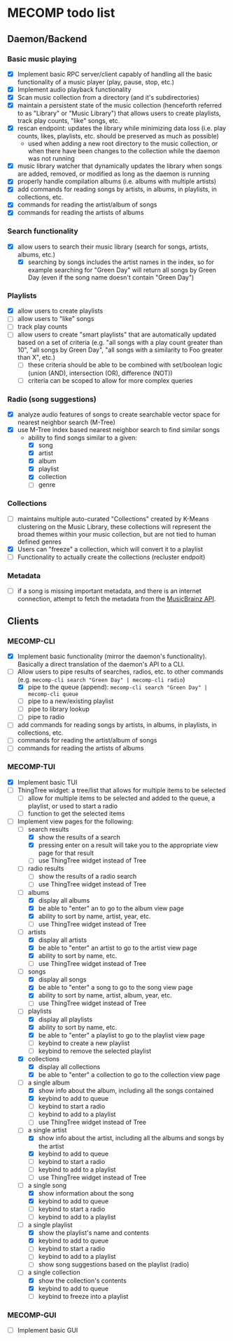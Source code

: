 # MECOMP todo list

## Daemon/Backend

### Basic music playing

- [x] Implement basic RPC server/client capably of handling all the basic functionality of a music player (play, pause, stop, etc.)
- [x] Implement audio playback functionality
- [x] Scan music collection from a directory (and it's subdirectories)
- [x] maintain a persistent state of the music collection (henceforth referred to as "Library" or "Music Library") that allows users to create playlists, track play counts, "like" songs, etc.
- [x] rescan endpoint: updates the library while minimizing data loss (i.e. play counts, likes, playlists, etc. should be preserved as much as possible)
  - used when adding a new root directory to the music collection, or when there have been changes to the collection while the daemon was not running
- [x] music library watcher that dynamically updates the library when songs are added, removed, or modified as long as the daemon is running
- [x] properly handle compilation albums (i.e. albums with multiple artists)
- [x] add commands for reading songs by artists, in albums, in playlists, in collections, etc.
- [x] commands for reading the artist/album of songs
- [x] commands for reading the artists of albums

### Search functionality

- [x] allow users to search their music library (search for songs, artists, albums, etc.)
  - [x] searching by songs includes the artist names in the index, so for example searching for "Green Day" will return all songs by Green Day (even if the song name doesn't contain "Green Day")

### Playlists

- [x] allow users to create playlists
- [ ] allow users to "like" songs
- [ ] track play counts
- [ ] allow users to create "smart playlists" that are automatically updated based on a set of criteria (e.g. "all songs with a play count greater than 10", "all songs by Green Day", "all songs with a similarity to Foo greater than X", etc.)
  - [ ] these criteria should be able to be combined with set/boolean logic (union (AND), intersection (OR), difference (NOT))
  - [ ] criteria can be scoped to allow for more complex queries

### Radio (song suggestions)

- [x] analyze audio features of songs to create searchable vector space for nearest neighbor search (M-Tree)
- [x] use M-Tree index based nearest neighbor search to find similar songs
  - ability to find songs similar to a given:
    - [x] song
    - [x] artist
    - [x] album
    - [x] playlist
    - [x] collection
    - [ ] genre

### Collections

- [ ] maintains multiple auto-curated "Collections" created by K-Means clustering on the Music Library, these collections will represent the broad themes within your music collection, but are not tied to human defined genres
- [x] Users can "freeze" a collection, which will convert it to a playlist
- [ ] Functionality to actually create the collections (recluster endpoit)

### Metadata

- [ ] if a song is missing important metadata, and there is an internet connection, attempt to fetch the metadata from the [MusicBrainz API](https://musicbrainz.org/doc/MusicBrainz_API).

## Clients

### MECOMP-CLI

- [x] Implement basic functionality (mirror the daemon's functionality). Basically a direct translation of the daemon's API to a CLI.
- [ ] Allow users to pipe results of searches, radios, etc. to other commands (e.g. `mecomp-cli search "Green Day" | mecomp-cli radio`)
  - [x] pipe to the queue (append): `mecomp-cli search "Green Day" | mecomp-cli queue`
  - [ ] pipe to a new/existing playlist
  - [ ] pipe to library lookup
  - [ ] pipe to radio
- [ ] add commands for reading songs by artists, in albums, in playlists, in collections, etc.
- [ ] commands for reading the artist/album of songs
- [ ] commands for reading the artists of albums

### MECOMP-TUI

- [x] Implement basic TUI
- [ ] ThingTree widget: a tree/list that allows for multiple items to be selected
  - [ ] allow for multiple items to be selected and added to the queue, a playlist, or used to start a radio
  - [ ] function to get the selected items
- [ ] Implement view pages for the following:
  - [ ] search results
    - [x] show the results of a search
    - [x] pressing enter on a result will take you to the appropriate view page for that result
    - [ ] use ThingTree widget instead of Tree
  - [ ] radio results
    - [ ] show the results of a radio search
    - [ ] use ThingTree widget instead of Tree
  - [ ] albums
    - [x] display all albums
    - [x] be able to "enter" an to go to the album view page
    - [x] ability to sort by name, artist, year, etc.
    - [ ] use ThingTree widget instead of Tree
  - [ ] artists
    - [x] display all artists
    - [x] be able to "enter" an artist to go to the artist view page
    - [x] ability to sort by name, etc.
    - [ ] use ThingTree widget instead of Tree
  - [ ] songs
    - [x] display all songs
    - [x] be able to "enter" a song to go to the song view page
    - [x] ability to sort by name, artist, album, year, etc.
    - [ ] use ThingTree widget instead of Tree
  - [ ] playlists
    - [x] display all playlists
    - [x] ability to sort by name, etc.
    - [x] be able to "enter" a playlist to go to the playlist view page
    - [ ] keybind to create a new playlist
    - [ ] keybind to remove the selected playlist
  - [x] collections
    - [x] display all collections
    - [x] be able to "enter" a collection to go to the collection view page
  - [ ] a single album
    - [x] show info about the album, including all the songs contained
    - [x] keybind to add to queue
    - [ ] keybind to start a radio
    - [ ] keybind to add to a playlist
    - [ ] use ThingTree widget instead of Tree
  - [ ] a single artist
    - [x] show info about the artist, including all the albums and songs by the artist
    - [x] keybind to add to queue
    - [ ] keybind to start a radio
    - [ ] keybind to add to a playlist
    - [ ] use ThingTree widget instead of Tree
  - [ ] a single song
    - [x] show information about the song
    - [x] keybind to add to queue
    - [ ] keybind to start a radio
    - [ ] keybind to add to a playlist
  - [ ] a single playlist
    - [x] show the playlist's name and contents
    - [x] keybind to add to queue
    - [ ] keybind to start a radio
    - [ ] keybind to add to a playlist
    - [ ] show song suggestions based on the playlist (radio)
  - [ ] a single collection
    - [x] show the collection's contents
    - [x] keybind to add to queue
    - [ ] keybind to freeze into a playlist

### MECOMP-GUI

- [ ] Implement basic GUI
